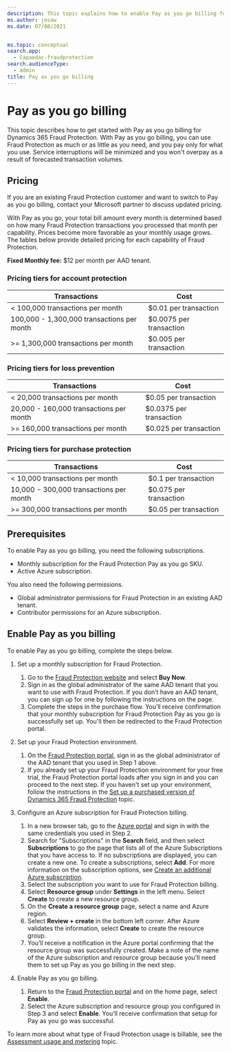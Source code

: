 ```yaml
---
description: This topic explains how to enable Pay as you go billing for Microsoft Dynamics 365 Fraud Protection.
ms.author: josaw
ms.date: 07/08/2021


ms.topic: conceptual
search.app: 
  - Capaedac-fraudprotection
search.audienceType:
  - admin
title: Pay as you go billing
---
```


# Pay as you go billing

This topic describes how to get started with Pay as you go billing for Dynamics 365 Fraud Protection. With Pay as you go billing, you can use Fraud Protection as much or as little as you need, and you pay only for what you use. Service interruptions will be minimized and you won't overpay as a result of forecasted transaction volumes.


## Pricing

If you are an existing Fraud Protection customer and want to switch to Pay as you go billing, contact your Microsoft partner to discuss updated pricing.

With Pay as you go, your total bill amount every month is determined based on how many Fraud Protection transactions you processed that month per capability. Prices become more favorable as your monthly usage grows. The tables below provide detailed pricing for each capability of Fraud Protection.

**Fixed Monthly fee:** $12 per month per AAD tenant.

### Pricing tiers for account protection

| Transactions | Cost|
|-----------------------------|--------------------------------------------------|
| < 100,000 transactions per month | $0.01  per transaction |
| 100,000 - 1,300,000 transactions per month | $0.0075 per transaction |
| >= 1,300,000 transactions per month | $0.005 per transaction |

### Pricing tiers for loss prevention

| Transactions | Cost|
|-----------------------------|--------------------------------------------------|
| < 20,000 transactions per month | $0.05 per transaction |
| 20,000 - 160,000 transactions per month | $0.0375 per transaction |
| >= 160,000 transactions per month | $0.025 per transaction |

### Pricing tiers for purchase protection

| Transactions | Cost|
|-----------------------------|--------------------------------------------------|
| < 10,000 transactions per month | $0.1  per transaction |
| 10,000 - 300,000 transactions per month | $0.075 per transaction |
| >= 300,000 transactions per month | $0.05 per transaction |

## Prerequisites

To enable Pay as you go billing, you need the following subscriptions. 
- Monthly subscription for the Fraud Protection Pay as you go SKU.
- Active Azure subscription.

You also need the following permissions.
- Global administrator permissions for Fraud Protection in an existing AAD tenant.
- Contributor permissions for an Azure subscription.

## Enable Pay as you billing

To enable Pay as you go billing, complete the steps below.

1. Set up a monthly subscription for Fraud Protection.
    1. Go to the [Fraud Protection website](https://dynamics.microsoft.com/ai/fraud-protection/) and select **Buy Now**.
    1. Sign in as the global administrator of the same AAD tenant that you want to use with Fraud Protection. If you don’t have an AAD tenant, you can sign up for one by following the instructions on the page.
    1. Complete the steps in the purchase flow. You’ll receive confirmation that your monthly subscription for Fraud Protection Pay as you go is successfully set up. You'll then be redirected to the Fraud Protection portal. 

2. Set up your Fraud Protection environment.
    1. On the [Fraud Protection portal](https://dfp.microsoft.com/), sign in as the global administrator of the AAD tenant that you used in Step 1 above.
    1. If you already set up your Fraud Protection environment for your free trial, the Fraud Protection portal loads after you sign in and you can proceed to the next step. If you haven't set up your environment, follow the instructions in the [Set up a purchased version of Dynamics 365 Fraud Protection](promocode-set-up-dfp-purchased-version.md#complete-the-setup-process) topic.

3. Configure an Azure subscription for Fraud Protection billing.
    1. In a new browser tab, go to the [Azure portal](https://portal.azure.com/) and sign in with the same credentials you used in Step 2. 
    1. Search for "Subscriptions" in the **Search** field, and then select **Subscriptions** to go the page that lists all of the Azure Subscriptions that you have access to. If no subscriptions are displayed, you can create a new one. To create a subscriptions, select **Add**. For more information on the subscription options, see [Create an additional Azure subscription](/azure/cost-management-billing/manage/create-subscription.md).
    1. Select the subscription you want to use for Fraud Protection billing.
    1. Select **Resource group** under **Settings** in the left menu. Select **Create** to create a new resource group.
    1. On the **Create a resource group** page, select a name and Azure region.
    1. Select **Review + create** in the bottom left corner. After Azure validates the information, select **Create** to create the resource group. 
    1. You’ll receive a notification in the Azure portal confirming that the resource group was successfully created. Make a note of the name of the Azure subscription and resource group because you'll need them to set up Pay as you go billing in the next step. 

4. Enable Pay as you go billing.
    1. Return to the [Fraud Protection portal](https://dfp.microsoft.com/) and on the home page, select **Enable**.
    1. Select the Azure subscription and resource group you configured in Step 3 and select **Enable**. You’ll receive confirmation that setup for Pay as you go was successful. 
    
To learn more about what type of Fraud Protection usage is billable, see the [Assessment usage and metering](metering.md) topic.
